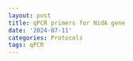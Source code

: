 ```yaml
---
layout: post
title: qPCR primers for NidA gene
date: '2024-07-11'
categories: Protocols
tags: qPCR
---
```

